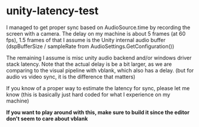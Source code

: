 # unity-latency-test

I managed to get proper sync based on AudioSource.time by recording the screen with a camera.
The delay on my machine is about 5 frames (at 60 fps), 1.5 frames of that I assume is the Unity internal audio buffer (dspBufferSize / sampleRate from AudioSettings.GetConfiguration())

The remaining I assume is misc unity audio backend and/or windows driver stack latency.
Note that the actual delay is be a bit larger, as we are comparing to the visual pipeline with vblank, which also has a delay. (but for audio vs video sync, it is the difference that matters)

If you know of a proper way to estimate the latency for sync, please let me know (this is basically just hard coded for what I experience on my machine)

**If you want to play around with this, make sure to build it since the editor don't seem to care about vblank**
